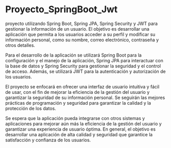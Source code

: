 # Proyecto_SpringBoot_Jwt

proyecto utilizando Spring Boot, Spring JPA, Spring Security y JWT para gestionar la información de un usuario. El objetivo es desarrollar una aplicación que permita a los usuarios acceder a su perfil y modificar su información personal, como su nombre, correo electrónico, contraseña y otros detalles.

Para el desarrollo de la aplicación se utilizará Spring Boot para la configuración y el manejo de la aplicación, Spring JPA para interactuar con la base de datos y Spring Security para gestionar la seguridad y el control de acceso. Además, se utilizará JWT para la autenticación y autorización de los usuarios.

El proyecto se enfocará en ofrecer una interfaz de usuario intuitiva y fácil de usar, con el fin de mejorar la eficiencia de la gestión del usuario y garantizar la seguridad de su información personal. Se seguirán las mejores prácticas de programación y seguridad para garantizar la calidad y la protección de los datos.

Se espera que la aplicación pueda integrarse con otros sistemas y aplicaciones para mejorar aún más la eficiencia de la gestión del usuario y garantizar una experiencia de usuario óptima. En general, el objetivo es desarrollar una aplicación de alta calidad y seguridad que garantice la satisfacción y confianza de los usuarios.
